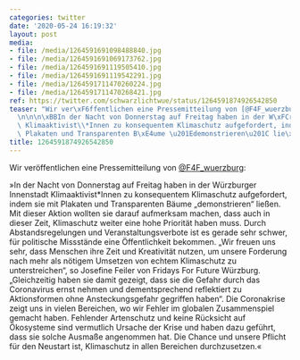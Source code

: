 ```yaml
---
categories: twitter
date: '2020-05-24 16:19:32'
layout: post
media:
- file: /media/1264591691098488840.jpg
- file: /media/1264591691069173762.jpg
- file: /media/1264591691119505410.jpg
- file: /media/1264591691119542291.jpg
- file: /media/1264591711470260224.jpg
- file: /media/1264591711470268421.jpg
ref: https://twitter.com/schwarzlichtwue/status/1264591874926542850
teaser: "Wir ver\xF6ffentlichen eine Pressemitteilung von [@F4F_wuerzburg](https://twitter.com/F4F_wuerzburg):\n\
  \n\n\n\xBBIn der Nacht von Donnerstag auf Freitag haben in der W\xFCrzburger Innenstadt\
  \ Klimaaktivist\\*Innen zu konsequentem Klimaschutz aufgefordert, indem sie mit\
  \ Plakaten und Transparenten B\xE4ume \u201Edemonstrieren\u201C lie\xDFen. "
title: 1264591874926542850
---
```

Wir veröffentlichen eine Pressemitteilung von [@F4F_wuerzburg](https://twitter.com/F4F_wuerzburg):



»In der Nacht von Donnerstag auf Freitag haben in der Würzburger Innenstadt Klimaaktivist\*Innen zu konsequentem Klimaschutz aufgefordert, indem sie mit Plakaten und Transparenten Bäume „demonstrieren“ ließen. 
Mit dieser Aktion wollten sie darauf aufmerksam machen, dass auch in dieser Zeit, Klimaschutz weiter eine hohe Priorität haben muss. Durch Abstandsregelungen und Veranstaltungsverbote ist es gerade sehr schwer, für politische Missstände eine Öffentlichkeit bekommen. 
„Wir freuen uns sehr, dass Menschen ihre Zeit und Kreativität nutzen, um unsere Forderung nach mehr als nötigem Umsetzen von echtem Klimaschutz zu unterstreichen“, so Josefine Feiler von Fridays For Future Würzburg.
„Gleichzeitig haben sie damit gezeigt, dass sie die Gefahr durch das Coronavirus ernst nehmen und dementsprechend reflektiert zu Aktionsformen ohne Ansteckungsgefahr gegriffen haben“.
Die Coronakrise zeigt uns in vielen Bereichen, wo wir Fehler im globalen Zusammenspiel gemacht haben. Fehlender Artenschutz und keine Rücksicht auf Ökosysteme sind vermutlich Ursache der Krise und haben dazu geführt, dass sie solche Ausmaße angenommen hat.
Die Chance und unsere Pflicht für den Neustart ist, Klimaschutz in allen Bereichen durchzusetzen.«